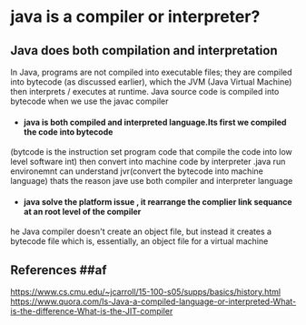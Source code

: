 # java is a compiler or interpreter? #

## Java does both compilation and interpretation ## 
In Java, programs are not compiled into executable files; they are compiled into bytecode (as discussed earlier), which the JVM (Java Virtual Machine) then interprets / executes at runtime. Java source code is compiled into bytecode when we use the javac compiler




* #### java is both compiled and interpreted language.Its first we compiled the code into bytecode  
(bytcode is the  instruction set program code that compile the code into low level software int)
then convert into machine code by interpreter .java run environemnt can understand jvr(convert the bytecode into machine language)
thats the reason jave use both compiler and interpreter  language 

* #### java solve the platform issue , it rearrange the complier  link sequance at an root level of the compiler
he Java compiler doesn't create an object file, but instead it creates
 a bytecode file which is, essentially, an object file for a virtual machine 
 
 ## References ##af

https://www.cs.cmu.edu/~jcarroll/15-100-s05/supps/basics/history.html
https://www.quora.com/Is-Java-a-compiled-language-or-interpreted-What-is-the-difference-What-is-the-JIT-compiler
